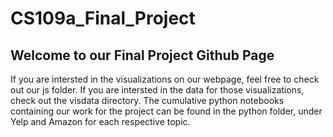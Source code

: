 # CS109a_Final_Project
## Welcome to our Final Project Github Page

If you are intersted in the visualizations on our webpage, feel free to check out our js folder.
If you are intersted in the data for those visualizations, check out the visdata directory.
The cumulative python notebooks containing our work for the project can be found in the python folder, under Yelp and Amazon for each respective topic. 